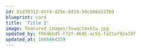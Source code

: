```yaml
---
id: b1d70312-45f4-425e-8419-59cb08a337b9
blueprint: card
title: 'Title 2'
image: featured_images/3swqclmxh1u.jpg
updated_by: f064bbd5-f72f-4685-ac55-fa31af92a19f
updated_at: 1668464359
---
```

